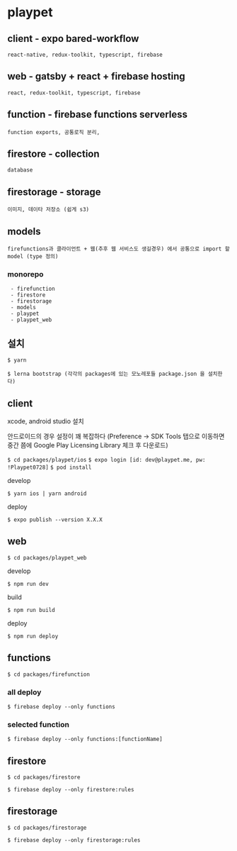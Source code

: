 
# playpet


## client - expo bared-workflow
	react-native, redux-toolkit, typescript, firebase

## web - gatsby + react + firebase hosting
	react, redux-toolkit, typescript, firebase
  
## function - firebase functions serverless
	function exports, 공통로직 분리, 

## firestore - collection
	database

## firestorage - storage
	이미지, 데이타 저장소 (쉽게 s3)

## models
	firefunctions과 클라이언트 + 웹(추후 웹 서비스도 생길경우) 에서 공통으로 import 할 model (type 정의)
  
  
### monorepo

	 - firefunction
	 - firestore
	 - firestorage
	 - models
	 - playpet
	 - playpet_web

## 설치

```$ yarn```

```$ lerna bootstrap (각각의 packages에 있는 모노레포들 package.json 을 설치한다)```


## client
xcode, android studio 설치

안드로이드의 경우 설정이 꽤 복잡하다 (Preference -> SDK Tools 탭으로 이동하면 중간 쯤에 Google Play Licensing Library 체크 후 다운로드)

```$ cd packages/playpet/ios```
```$ expo login [id: dev@playpet.me, pw: !Playpet0728]```
```$ pod install```


develop

```$ yarn ios | yarn android```

deploy

```$ expo publish --version X.X.X```

## web
```$ cd packages/playpet_web```

develop

```$ npm run dev```

build

```$ npm run build```

deploy

```$ npm run deploy```

## functions
```$ cd packages/firefunction```

### all deploy
```$ firebase deploy --only functions```

### selected function
```$ firebase deploy --only functions:[functionName]```

## firestore
```$ cd packages/firestore```

```$ firebase deploy --only firestore:rules```

## firestorage
```$ cd packages/firestorage```

```$ firebase deploy --only firestorage:rules```
